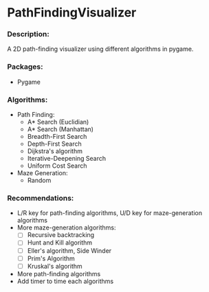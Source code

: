 # PathFindingVisualizer
### Description:

A 2D path-finding visualizer using different algorithms in pygame.

### Packages:
- Pygame

### Algorithms: 
- Path Finding:
  - A* Search (Euclidian)
  - A* Search (Manhattan)
  - Breadth-First Search
  - Depth-First Search
  - Dijkstra's algorithm
  - Iterative-Deepening Search
  - Uniform Cost Search
- Maze Generation:
  - Random

### Recommendations:
- L/R key for path-finding algorithms, U/D key for maze-generation algorithms
- More maze-generation algorithms: 
  - [ ] Recursive backtracking
  - [ ] Hunt and Kill algorithm
  - [ ] Eller's algorithm, Side Winder
  - [ ] Prim's Algorithm
  - [ ] Kruskal's algorithm
- More path-finding algorithms
- Add timer to time each algorithms

